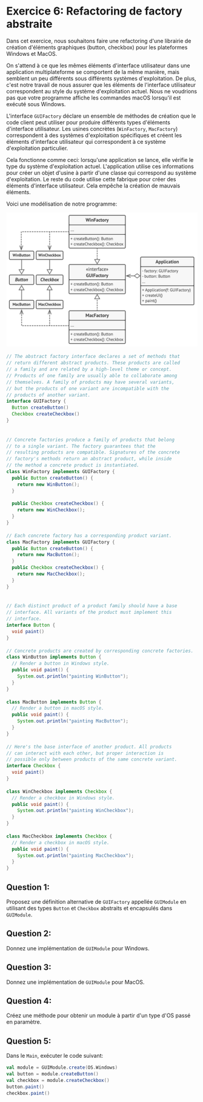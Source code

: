 # Exercice 6: Refactoring de factory abstraite

Dans cet exercice, nous souhaitons faire une refactoring d'une librairie de création d'éléments graphiques (button, checkbox) pour les plateformes Windows et MacOS.

On s'attend à ce que les mêmes éléments d'interface utilisateur dans une application multiplateforme se comportent de la même manière, mais semblent un peu différents sous différents systèmes d'exploitation. De plus, c'est notre travail de nous assurer que les éléments de l'interface utilisateur correspondent au style du système d'exploitation actuel. Nous ne voudrions pas que votre programme affiche les commandes macOS lorsqu'il est exécuté sous Windows.

L'interface `GUIFactory` déclare un ensemble de méthodes de création que le code client peut utiliser pour produire différents types d'éléments d'interface utilisateur. Les usines concrètes (`WinFactory`, `MacFactory`) correspondent à des systèmes d'exploitation spécifiques et créent les éléments d'interface utilisateur qui correspondent à ce système d'exploitation particulier.

Cela fonctionne comme ceci: lorsqu'une application se lance, elle vérifie le type du système d'exploitation actuel. L'application utilise ces informations pour créer un objet d'usine à partir d'une classe qui correspond au système d'exploitation. Le reste du code utilise cette fabrique pour créer des éléments d'interface utilisateur. Cela empêche la création de mauvais éléments.

Voici une modélisation de notre programme:

![The cross-platform UI classes model.](./ui-lib-data-modeling.png)


```java
// The abstract factory interface declares a set of methods that
// return different abstract products. These products are called
// a family and are related by a high-level theme or concept.
// Products of one family are usually able to collaborate among
// themselves. A family of products may have several variants,
// but the products of one variant are incompatible with the
// products of another variant.
interface GUIFactory {
  Button createButton()
  Checkbox createCheckbox()
}


// Concrete factories produce a family of products that belong
// to a single variant. The factory guarantees that the
// resulting products are compatible. Signatures of the concrete
// factory's methods return an abstract product, while inside
// the method a concrete product is instantiated.
class WinFactory implements GUIFactory {
  public Button createButton() {
    return new WinButton();
  }

  public Checkbox createCheckbox() {
    return new WinCheckbox();
  }
}

// Each concrete factory has a corresponding product variant.
class MacFactory implements GUIFactory {
  public Button createButton() {
    return new MacButton();
  }
  public Checkbox createCheckbox() {
    return new MacCheckbox();
  }
}


// Each distinct product of a product family should have a base
// interface. All variants of the product must implement this
// interface.
interface Button {
  void paint()
}

// Concrete products are created by corresponding concrete factories.
class WinButton implements Button {
  // Render a button in Windows style.
  public void paint() {
    System.out.println("painting WinButton");
  }
}

class MacButton implements Button {
  // Render a button in macOS style.
  public void paint() {
    System.out.println("painting MacButton");
  }
}

// Here's the base interface of another product. All products
// can interact with each other, but proper interaction is
// possible only between products of the same concrete variant.
interface Checkbox {
  void paint()
}

class WinCheckbox implements Checkbox {
  // Render a checkbox in Windows style.
  public void paint() {
    System.out.println("painting WinCheckbox");
  }
}

class MacCheckbox implements Checkbox {
  // Render a checkbox in macOS style.
  public void paint() {
    System.out.println("painting MacCheckbox");
  }
}
```


## Question 1:

Proposez une définition alternative de `GUIFactory` appellée `GUIModule` en utilisant des types `Button` et `Checkbox` abstraits et encapsulés dans `GUIModule`.


## Question 2:

Donnez une implémentation de `GUIModule` pour Windows.


## Question 3:

Donnez une implémentation de `GUIModule` pour MacOS.


## Question 4:

Créez une méthode pour obtenir un module à partir d'un type d'OS passé en paramètre.


## Question 5:

Dans le `Main`, exécuter le code suivant:

```scala
val module = GUIModule.create(OS.Windows)
val button = module.createButton()
val checkbox = module.createCheckbox()
button.paint()
checkbox.paint()
```
